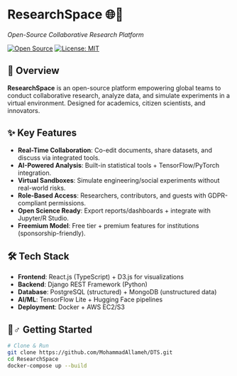 # ResearchSpace 🌐🔬

_Open-Source Collaborative Research Platform_

[![Open Source](https://badgen.net/badge/Open%20Source/Yes/green)](https://github.com/yourusername/ResearchSpace)
[![License: MIT](https://badgen.net/badge/License/MIT/blue)](LICENSE)

## 🚀 Overview

**ResearchSpace** is an open-source platform empowering global teams to conduct collaborative research, analyze data, and simulate experiments in a virtual environment. Designed for academics, citizen scientists, and innovators.

## ✨ Key Features

- **Real-Time Collaboration**: Co-edit documents, share datasets, and discuss via integrated tools.
- **AI-Powered Analysis**: Built-in statistical tools + TensorFlow/PyTorch integration.
- **Virtual Sandboxes**: Simulate engineering/social experiments without real-world risks.
- **Role-Based Access**: Researchers, contributors, and guests with GDPR-compliant permissions.
- **Open Science Ready**: Export reports/dashboards + integrate with Jupyter/R Studio.
- **Freemium Model**: Free tier + premium features for institutions (sponsorship-friendly).

## 🛠️ Tech Stack

- **Frontend**: React.js (TypeScript) + D3.js for visualizations
- **Backend**: Django REST Framework (Python)
- **Database**: PostgreSQL (structured) + MongoDB (unstructured data)
- **AI/ML**: TensorFlow Lite + Hugging Face pipelines
- **Deployment**: Docker + AWS EC2/S3

## 🚴♂️ Getting Started

```bash
# Clone & Run
git clone https://github.com/MohammadAllameh/DTS.git
cd ResearchSpace
docker-compose up --build
```
